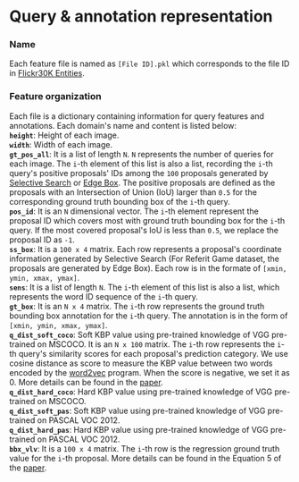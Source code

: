 # Query & annotation representation

### Name

Each feature file is named as ```[File ID].pkl``` which corresponds to the file ID in [Flickr30K Entities](http://web.engr.illinois.edu/~bplumme2/Flickr30kEntities/).

### Feature organization

Each file is a dictionary containing information for query features and annotations. Each domain's name and content is listed below:<br/>
**```height```**: Height of each image.<br/>
**```width```**: Width of each image.<br/>
**```gt_pos_all```**: It is a list of length ```N```. ```N``` represents the number of queries for each image. The ```i```-th element of this list is also a list, recording the ```i```-th query's positive proposals' IDs among the ```100``` proposals generated by [Selective Search](https://ivi.fnwi.uva.nl/isis/publications/bibtexbrowser.php?key=UijlingsIJCV2013&bib=all.bib) or [Edge Box](https://github.com/pdollar/edges). The positive proposals are defined as the proposals with an Intersection of Union (IoU) larger than ```0.5``` for the corresponding ground truth bounding box of the ```i```-th query.<br/>
**```pos_id```**: It is an ```N``` dimensional vector. The ```i```-th element represent the proposal ID which covers most with ground truth bounding box for the ```i```-th query. If the most covered proposal's IoU is less than ```0.5```, we replace the proposal ID as ```-1```.<br/>
**```ss_box```**: It is a ```100 x 4``` matrix. Each row represents a proposal's coordinate information generated by Selective Search (For Referit Game dataset, the proposals are generated by Edge Box). Each row is in the formate of ```[xmin, ymin, xmax, ymax]```.<br/>
**```sens```**: It is a list of length ```N```. The ```i```-th element of this list is also a list, which represents the word ID sequence of the ```i```-th query.<br/>
**```gt_box```**: It is an ```N x 4``` matrix. The ```i```-th row represents the ground truth bounding box annotation for the ```i```-th query. The annotation is in the form of ```[xmin, ymin, xmax, ymax]```.<br/>
**```q_dist_soft_coco```**: Soft KBP value using pre-trained knowledge of VGG pre-trained on MSCOCO. It is an ```N x 100``` matrix. The ```i```-th row represents the ```i```-th query's similarity scores for each proposal's prediction category. We use cosine distance as score to measure the KBP value between two words encoded by the [word2vec](https://radimrehurek.com/gensim/models/word2vec.html) program. When the score is negative, we set it as 0. More details can be found in the [paper](https://arxiv.org/pdf/1803.03879).<br/>
**```q_dist_hard_coco```**: Hard KBP value using pre-trained knowledge of VGG pre-trained on MSCOCO.<br/>
**```q_dist_soft_pas```**: Soft KBP value using pre-trained knowledge of VGG pre-trained on PASCAL VOC 2012.<br/>
**```q_dist_hard_pas```**: Hard KBP value using pre-trained knowledge of VGG pre-trained on PASCAL VOC 2012.<br/>
**```bbx_vlv```**: It is a ```100 x 4``` matrix. The ```i```-th row is the regression ground truth value for the ```i```-th proposal. More details can be found in the Equation 5 of the [paper](https://arxiv.org/pdf/1803.03879).<br/>